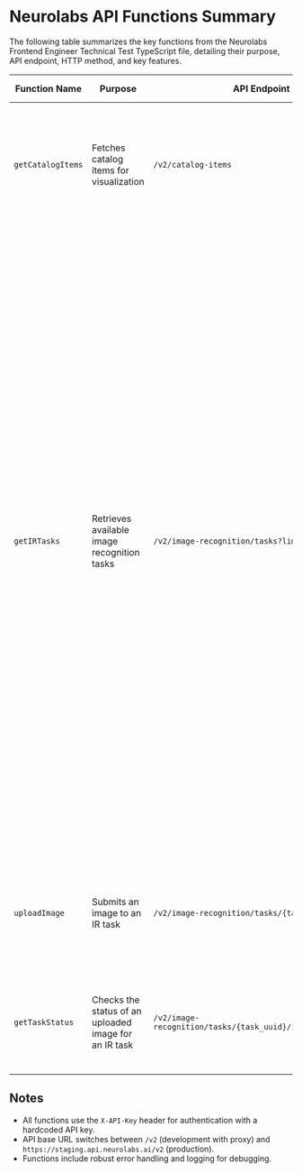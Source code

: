 # Neurolabs API Functions Summary

The following table summarizes the key functions from the Neurolabs Frontend Engineer Technical Test TypeScript file, detailing their purpose, API endpoint, HTTP method, and key features.

| **Function Name** | **Purpose**                                           | **API Endpoint**                                            | **HTTP Method** | **Key Features**                                                                                                                                                                                                                                                                                                                                                                                                                                                                                                                                                                                                                                 |
| ----------------- | ----------------------------------------------------- | ----------------------------------------------------------- | --------------- | ------------------------------------------------------------------------------------------------------------------------------------------------------------------------------------------------------------------------------------------------------------------------------------------------------------------------------------------------------------------------------------------------------------------------------------------------------------------------------------------------------------------------------------------------------------------------------------------------------------------------------------------------ |
| `getCatalogItems` | Fetches catalog items for visualization               | `/v2/catalog-items`                                         | GET             | - Returns `CatalogItem[]`<br>- Maps API response to typed objects<br>- Logs requests and errors<br>- Handles thumbnail and status                                                                                                                                                                                                                                                                                                                                                                                                                                                                                                                |
| `getIRTasks`      | Retrieves available image recognition tasks           | `/v2/image-recognition/tasks?limit=50&offset=0`             | GET             | - Returns `IRTask[]`<br>- Supports pagination<br>- Logs requests and errors<br><br>**Pagination Mechanism**:<br>The Neurolabs API likely supports pagination by allowing clients to specify `limit` (number of items per page) and `offset` (starting point of the result set). This is a common REST API pagination pattern.<br>By setting `limit=50` and `offset=0`, the function retrieves the first "page" of up to 50 IR tasks.<br>To fetch additional pages, the function could be modified to accept dynamic `limit` and `offset` parameters, allowing it to retrieve subsequent sets of tasks (e.g., `offset=50` for the next 50 tasks). |
| `uploadImage`     | Submits an image to an IR task                        | `/v2/image-recognition/tasks/{task_uuid}/images`            | POST            | - Uses `FormData` for file upload<br>- Validates file input<br>- Logs file details and response<br>- Handles errors                                                                                                                                                                                                                                                                                                                                                                                                                                                                                                                              |
| `getTaskStatus`   | Checks the status of an uploaded image for an IR task | `/v2/image-recognition/tasks/{task_uuid}/images/{image_id}` | GET             | - Validates `image_id`<br>- Logs request and response<br>- Returns status data<br>- Handles errors                                                                                                                                                                                                                                                                                                                                                                                                                                                                                                                                               |

## Notes

- All functions use the `X-API-Key` header for authentication with a hardcoded API key.
- API base URL switches between `/v2` (development with proxy) and `https://staging.api.neurolabs.ai/v2` (production).
- Functions include robust error handling and logging for debugging.
